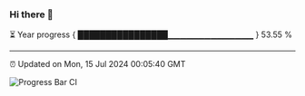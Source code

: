### Hi there 👋

⏳ Year progress { ████████████████▁▁▁▁▁▁▁▁▁▁▁▁▁▁ } 53.55 %

---

⏰ Updated on Mon, 15 Jul 2024 00:05:40 GMT

![Progress Bar CI](https://github.com/liununu/liununu/workflows/Progress%20Bar%20CI/badge.svg)
